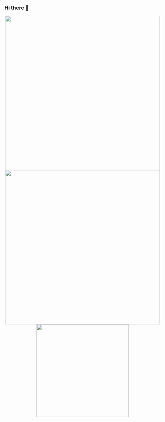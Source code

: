### Hi there 👋
<div id="hello" align="center">
  <img src="https://media.giphy.com/media/juua9i2c2fA0AIp2iq/giphy.gif" width="500"/>
</div>
<div id="playing" align="center">
  <img src="https://media.giphy.com/media/hvK1kmO8UNnuw7Q2ji/giphy.gif" width="500"/>
</div>
<div id="header" align="center">
<!--   <img src="https://media.giphy.com/media/O2oAJTVio7H6k9515N/giphy.gif" width="100"/> -->
  <img src="https://media.giphy.com/media/1gOac5P4twvE1NJtct/giphy.gif" width="300"/>
<!--   <img src="https://media.giphy.com/media/jIRHDpqdCCaJTpO30c/giphy.gif" width="100"/> -->
</div>

